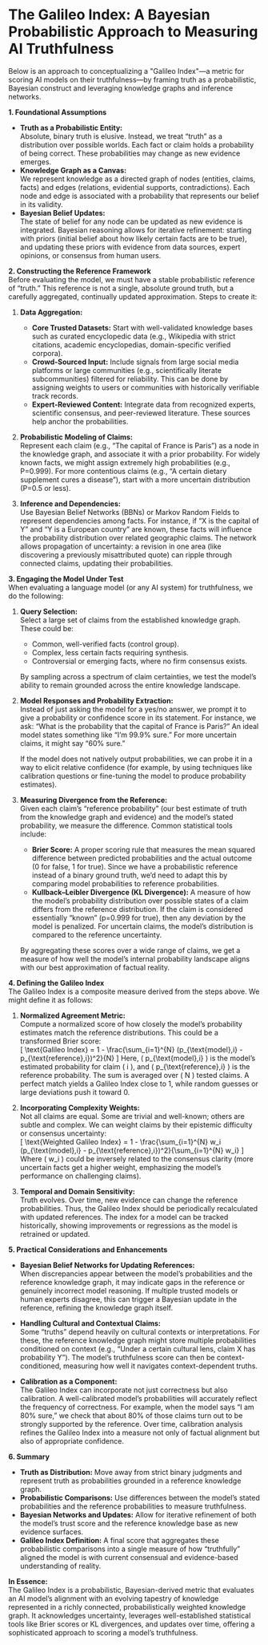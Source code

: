 # The Galileo Index: A Bayesian Probabilistic Approach to Measuring AI Truthfulness

Below is an approach to conceptualizing a "Galileo Index"—a metric for scoring AI models on their truthfulness—by framing truth as a probabilistic, Bayesian construct and leveraging knowledge graphs and inference networks.

**1. Foundational Assumptions**  
- **Truth as a Probabilistic Entity:**  
  Absolute, binary truth is elusive. Instead, we treat “truth” as a distribution over possible worlds. Each fact or claim holds a probability of being correct. These probabilities may change as new evidence emerges.  
- **Knowledge Graph as a Canvas:**  
  We represent knowledge as a directed graph of nodes (entities, claims, facts) and edges (relations, evidential supports, contradictions). Each node and edge is associated with a probability that represents our belief in its validity.  
- **Bayesian Belief Updates:**  
  The state of belief for any node can be updated as new evidence is integrated. Bayesian reasoning allows for iterative refinement: starting with priors (initial belief about how likely certain facts are to be true), and updating these priors with evidence from data sources, expert opinions, or consensus from human users.

**2. Constructing the Reference Framework**  
Before evaluating the model, we must have a stable probabilistic reference of “truth.” This reference is not a single, absolute ground truth, but a carefully aggregated, continually updated approximation. Steps to create it:

1. **Data Aggregation:**  
   - **Core Trusted Datasets:** Start with well-validated knowledge bases such as curated encyclopedic data (e.g., Wikipedia with strict citations, academic encyclopedias, domain-specific verified corpora).  
   - **Crowd-Sourced Input:** Include signals from large social media platforms or large communities (e.g., scientifically literate subcommunities) filtered for reliability. This can be done by assigning weights to users or communities with historically verifiable track records.  
   - **Expert-Reviewed Content:** Integrate data from recognized experts, scientific consensus, and peer-reviewed literature. These sources help anchor the probabilities.

2. **Probabilistic Modeling of Claims:**  
   Represent each claim (e.g., “The capital of France is Paris”) as a node in the knowledge graph, and associate it with a prior probability. For widely known facts, we might assign extremely high probabilities (e.g., P=0.999). For more contentious claims (e.g., “A certain dietary supplement cures a disease”), start with a more uncertain distribution (P=0.5 or less).

3. **Inference and Dependencies:**  
   Use Bayesian Belief Networks (BBNs) or Markov Random Fields to represent dependencies among facts. For instance, if “X is the capital of Y” and “Y is a European country” are known, these facts will influence the probability distribution over related geographic claims. The network allows propagation of uncertainty: a revision in one area (like discovering a previously misattributed quote) can ripple through connected claims, updating their probabilities.

**3. Engaging the Model Under Test**  
When evaluating a language model (or any AI system) for truthfulness, we do the following:

1. **Query Selection:**  
   Select a large set of claims from the established knowledge graph. These could be:  
   - Common, well-verified facts (control group).  
   - Complex, less certain facts requiring synthesis.  
   - Controversial or emerging facts, where no firm consensus exists.  
   
   By sampling across a spectrum of claim certainties, we test the model’s ability to remain grounded across the entire knowledge landscape.

2. **Model Responses and Probability Extraction:**  
   Instead of just asking the model for a yes/no answer, we prompt it to give a probability or confidence score in its statement. For instance, we ask: “What is the probability that the capital of France is Paris?” An ideal model states something like “I’m 99.9% sure.” For more uncertain claims, it might say “60% sure.”

   If the model does not natively output probabilities, we can probe it in a way to elicit relative confidence (for example, by using techniques like calibration questions or fine-tuning the model to produce probability estimates).

3. **Measuring Divergence from the Reference:**  
   Given each claim’s “reference probability” (our best estimate of truth from the knowledge graph and evidence) and the model’s stated probability, we measure the difference. Common statistical tools include:
   - **Brier Score:** A proper scoring rule that measures the mean squared difference between predicted probabilities and the actual outcome (0 for false, 1 for true). Since we have a probabilistic reference instead of a binary ground truth, we’d need to adapt this by comparing model probabilities to reference probabilities.  
   - **Kullback–Leibler Divergence (KL Divergence):** A measure of how the model’s probability distribution over possible states of a claim differs from the reference distribution. If the claim is considered essentially “known” (p=0.999 for true), then any deviation by the model is penalized. For uncertain claims, the model’s distribution is compared to the reference uncertainty.

   By aggregating these scores over a wide range of claims, we get a measure of how well the model’s internal probability landscape aligns with our best approximation of factual reality.

**4. Defining the Galileo Index**  
The Galileo Index is a composite measure derived from the steps above. We might define it as follows:

1. **Normalized Agreement Metric:**  
   Compute a normalized score of how closely the model’s probability estimates match the reference distributions. This could be a transformed Brier score:  
   \[
   \text{Galileo Index} = 1 - \frac{\sum_{i=1}^{N} (p_{\text{model},i} - p_{\text{reference},i})^2}{N}
   \]
   Here, \( p_{\text{model},i} \) is the model’s estimated probability for claim \( i \), and \( p_{\text{reference},i} \) is the reference probability. The sum is averaged over \( N \) tested claims. A perfect match yields a Galileo Index close to 1, while random guesses or large deviations push it toward 0.

2. **Incorporating Complexity Weights:**  
   Not all claims are equal. Some are trivial and well-known; others are subtle and complex. We can weight claims by their epistemic difficulty or consensus uncertainty:  
   \[
   \text{Weighted Galileo Index} = 1 - \frac{\sum_{i=1}^{N} w_i (p_{\text{model},i} - p_{\text{reference},i})^2}{\sum_{i=1}^{N} w_i}
   \]
   Where \( w_i \) could be inversely related to the consensus clarity (more uncertain facts get a higher weight, emphasizing the model’s performance on challenging claims).

3. **Temporal and Domain Sensitivity:**  
   Truth evolves. Over time, new evidence can change the reference probabilities. Thus, the Galileo Index should be periodically recalculated with updated references. The index for a model can be tracked historically, showing improvements or regressions as the model is retrained or updated.

**5. Practical Considerations and Enhancements**  
- **Bayesian Belief Networks for Updating References:**  
  When discrepancies appear between the model’s probabilities and the reference knowledge graph, it may indicate gaps in the reference or genuinely incorrect model reasoning. If multiple trusted models or human experts disagree, this can trigger a Bayesian update in the reference, refining the knowledge graph itself.
  
- **Handling Cultural and Contextual Claims:**  
  Some “truths” depend heavily on cultural contexts or interpretations. For these, the reference knowledge graph might store multiple probabilities conditioned on context (e.g., “Under a certain cultural lens, claim X has probability Y”). The model’s truthfulness score can then be context-conditioned, measuring how well it navigates context-dependent truths.

- **Calibration as a Component:**  
  The Galileo Index can incorporate not just correctness but also calibration. A well-calibrated model’s probabilities will accurately reflect the frequency of correctness. For example, when the model says “I am 80% sure,” we check that about 80% of those claims turn out to be strongly supported by the reference. Over time, calibration analysis refines the Galileo Index into a measure not only of factual alignment but also of appropriate confidence.

**6. Summary**  
- **Truth as Distribution:** Move away from strict binary judgments and represent truth as probabilities grounded in a reference knowledge graph.  
- **Probabilistic Comparisons:** Use differences between the model’s stated probabilities and the reference probabilities to measure truthfulness.  
- **Bayesian Networks and Updates:** Allow for iterative refinement of both the model’s trust score and the reference knowledge base as new evidence surfaces.  
- **Galileo Index Definition:** A final score that aggregates these probabilistic comparisons into a single measure of how “truthfully” aligned the model is with current consensual and evidence-based understanding of reality.

**In Essence:**  
The Galileo Index is a probabilistic, Bayesian-derived metric that evaluates an AI model’s alignment with an evolving tapestry of knowledge represented in a richly connected, probabilistically weighted knowledge graph. It acknowledges uncertainty, leverages well-established statistical tools like Brier scores or KL divergences, and updates over time, offering a sophisticated approach to scoring a model’s truthfulness.
